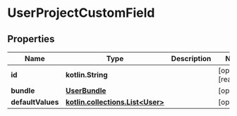 
# UserProjectCustomField

## Properties
Name | Type | Description | Notes
------------ | ------------- | ------------- | -------------
**id** | **kotlin.String** |  |  [optional] [readonly]
**bundle** | [**UserBundle**](UserBundle.md) |  |  [optional]
**defaultValues** | [**kotlin.collections.List&lt;User&gt;**](User.md) |  |  [optional]




